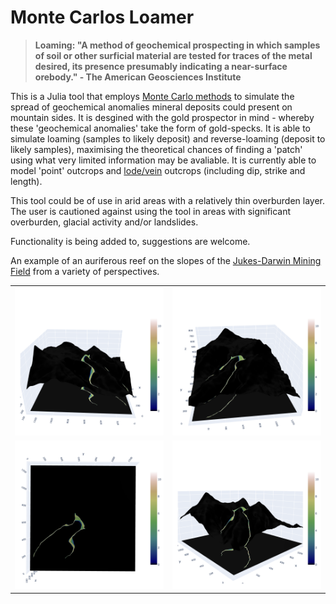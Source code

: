 # Monte Carlos Loamer

> __Loaming: "A method of geochemical prospecting in which samples of soil or other surficial material are tested for traces of the metal desired, its presence presumably indicating a near-surface orebody." - The American Geosciences Institute__

This is a Julia tool that employs [Monte Carlo methods](https://en.wikipedia.org/wiki/Monte_Carlo_method) to simulate the spread of geochemical anomalies mineral deposits could present on mountain sides. It is desgined with the gold prospector in mind - whereby these 'geochemical anomalies' take the form of gold-specks. It is able to simulate loaming (samples to likely deposit) and reverse-loaming (deposit to likely samples), maximising the theoretical chances of finding a 'patch' using what very limited information may be avaliable. It is currently able to model 'point' outcrops and [lode/vein](https://en.wikipedia.org/wiki/Lode) outcrops (including dip, strike and length). 

This tool could be of use in arid areas with a relatively thin overburden layer. The user is cautioned against using the tool in areas with significant overburden, glacial activity and/or landslides.

Functionality is being added to, suggestions are welcome.

An example of an auriferous reef on the slopes of the [Jukes-Darwin Mining Field](https://en.wikipedia.org/wiki/Mount_Jukes_mine_sites) from a variety of perspectives. 

<table>
  <tr>
    <td>
      <img src="https://github.com/TSP66/Monte-Carlos-Loamer/blob/main/Images/Example_1.png" alt="Image 1">
    </td>
    <td>
      <img src="https://github.com/TSP66/Monte-Carlos-Loamer/blob/main/Images/Example_2.png" alt="Image 2">
    </td>
  </tr>
  <tr>
    <td>
      <img src="https://github.com/TSP66/Monte-Carlos-Loamer/blob/main/Images/Example_3.png" alt="Image 3">
    </td>
    <td>
      <img src="https://github.com/TSP66/Monte-Carlos-Loamer/blob/main/Images/Example_4.png" alt="Image 4">
    </td>
  </tr>
</table>

